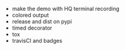 * make the demo with HQ terminal recording
* colored output
* release and dist on pypi
* timed decorator
* tox
* travisCI and badges
